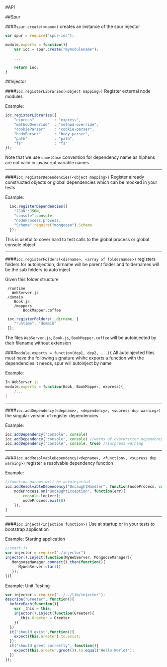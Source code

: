 #API

##Spur

####`spur.create(<name>)`
creates an instance of the spur injector
```javascript
var spur = require("spur-ioc");

module.exports = function(){
    var ioc = spur.create("mymodulename");

    ...

    return ioc;
}
```

##Injector

####`ioc.registerLibraries(<object mapping>)`
Register external node modules


Example:

```javascript
ioc.registerLibraries({
    "express"         : "express",
    "methodOverride"  : "method-override",
    "cookieParser"    : "cookie-parser",
    "bodyParser"      : "body-parser",
    "path"            : "path",
    "fs"              : "fs"
});
```
Note that we use `camelCase` convention for dependency name as hiphens are not valid in javascript variable names

---
####`ioc.registerDependencies(<object mapping>)`
Register already constructed objects or global dependencies which can be mocked in your tests

Example:
```javascript
  ioc.registerDependencies({
    "JSON":JSON,
    "console":console,
    "nodeProcess:process,
    "Schema":require("mongoose").Schema
  });
```

This is useful to cover hard to test calls to the global process or global console object

---
####`ioc.registerFolders(<dirname>, <array of foldernames>)`
registers folders for autoinjection, dirname will be parent folder and foldernames will be the sub folders to auto inject.

Given this folder structure
```
 /runtime
   WebServer.js
 /domain
    Book.js
    /mappers
        BookMapper.coffee
```
```javascript
 ioc.registerFolders(__dirname, [
    "runtime", "domain"
 ]);
```
The files `WebServer.js`, `Book.js`, `BookMapper.coffee` will be autoinjected by their filename without extension

####`module.exports = function(dep1, dep2, ...){`
All autoinjected files must have the following signature whihc exports a function with the dependencies it needs, spur will autoinject by name

Example:
```javascript
In WebServer.js
module.exports = function(Book, BookMapper, express){
    /...
}
```

---
####`ioc.addDependency(<depname>, <dependency>, <supress dup warning>)`
the singular version of register dependencies

Example:

```javascript
ioc.addDependency("console", console)
ioc.addDependency("console", console) //warns of overwritten dependency
ioc.addDependency("console", console, true) //surpress warning
```

---
####`ioc.addResolvableDependency(<depname>, <function>, <supress dup warning>)`
register a resolvable dependency function

Example:

```javascript
//function params will be autoinjected
ioc.addResolvableDependency("UncaughtHandler", function(nodeProcess, console){
    nodeProcess.on("uncaughtException", function(err){
        console.log(err);
        nodeProcess.exit(0)
    });
}
```
---
####`ioc.inject(<injection function>)`
Use at startup or in your tests to bootstrap application

Example: Starting application
```javascript
//start.js
var injector = require("./injector")
injector().inject(function(MyWebServer, MongooseManager){
   MongooseManager.connect().then(function(){
      MyWebServer.start()
   });
})l
```

Example: Unit Testing
```javascript
var injector = require("../../lib/injector");
describe("Greeter", function(){
  beforeEach(function(){
    var _this = this;
    injector().inject(function(Greeter){
      _this.Greeter = Greeter
    })
  })
  it("should exist",function(){
    expect(this.Greeter).to.exist;
  });
  it("should greet correctly", function(){
    expect(this.Greeter.greet()).to.equal("Hello World!");
  })
});
```